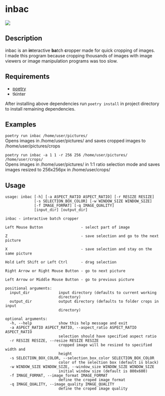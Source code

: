 # inbac

![](https://raw.githubusercontent.com/weclaw1/inbac/master/resources/demo.gif)

## Description

inbac is an **in**teractive **ba**tch **c**ropper made for quick cropping of images.  
I made this program because cropping thousands of images with image viewers or image manipulation programs was too slow.

## Requirements
- [poetry](https://github.com/sdispater/poetry)
- tkinter

After installing above dependencies run `poetry install` in project directory to install remaining dependencies.

## Examples

`poetry run inbac /home/user/pictures/`  
Opens images in /home/user/pictures/ and saves cropped images to /home/user/pictures/crops

`poetry run inbac -a 1 1 -r 256 256 /home/user/pictures/ /home/user/crops/`  
Opens images in /home/user/pictures/ in 1:1 ratio selection mode and saves images resized to 256x256px in /home/user/crops/ 

## Usage

```
usage: inbac [-h] [-a ASPECT_RATIO ASPECT_RATIO] [-r RESIZE RESIZE]
             [-s SELECTION_BOX_COLOR] [-w WINDOW_SIZE WINDOW_SIZE]
             [-f IMAGE_FORMAT] [-q IMAGE_QUALITY]
             [input_dir] [output_dir]

inbac - interactive batch cropper

Left Mouse Button                 - select part of image

Z                                 - save selection and go to the next picture

X                                 - save selection and stay on the same picture

Hold Left Shift or Left Ctrl      - drag selection

Right Arrow or Right Mouse Button - go to next picture

Left Arrow or Middle Mouse Button - go to previous picture

positional arguments:
  input_dir             input directory (defaults to current working
                        directory)
  output_dir            output directory (defaults to folder crops in input
                        directory)

optional arguments:
  -h, --help            show this help message and exit
  -a ASPECT_RATIO ASPECT_RATIO, --aspect_ratio ASPECT_RATIO ASPECT_RATIO
                        selection should have specified aspect ratio
  -r RESIZE RESIZE, --resize RESIZE RESIZE
                        cropped image will be resized to specified width and
                        height
  -s SELECTION_BOX_COLOR, --selection_box_color SELECTION_BOX_COLOR
                        color of the selection box (default is black)
  -w WINDOW_SIZE WINDOW_SIZE, --window_size WINDOW_SIZE WINDOW_SIZE
                        initial window size (default is 800x600)
  -f IMAGE_FORMAT, --image_format IMAGE_FORMAT
                        define the croped image format
  -q IMAGE_QUALITY, --image_quality IMAGE_QUALITY
                        define the croped image quality
 ```
